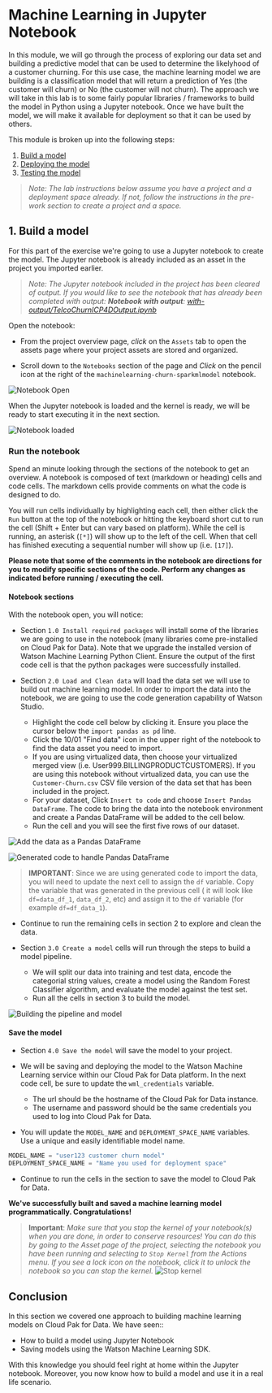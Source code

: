# Machine Learning in Jupyter Notebook

In this module, we will go through the process of exploring our data set and building a predictive model that can be used to determine the likelyhood of a customer churning. For this use case, the machine learning model we are building is a classification model that will return a prediction of Yes (the customer will churn) or No (the customer will not churn). The approach we will take in this lab is to some fairly popular libraries / frameworks to build the model in Python using a Jupyter notebook. Once we have built the model, we will make it available for deployment so that it can be used by others.

This module is broken up into the following steps:

1. [Build a model](#1-build-a-model)
1. [Deploying the model](#2-deploying-the-model)
1. [Testing the model](#3-testing-the-model)

>*Note: The lab instructions below assume you have a project and a deployment space already. If not, follow the instructions in the pre-work section to create a project and a space.*

## 1. Build a model

For this part of the exercise we're going to use a Jupyter notebook to create the model. The Jupyter notebook is already included as an asset in the project you imported earlier.

>*Note: The Jupyter notebook included in the project has been cleared of output. If you would like to see the notebook that has already been completed with output: **Notebook with output**: [with-output/TelcoChurnICP4DOutput.ipynb](https://github.com/IBM/cloudpakfordata-telco-churn-workshop/blob/master/notebooks/with-output/TelcoChurnICP4DOutput.ipynb)*

Open the notebook:

* From the project overview page, *click* on the `Assets` tab to open the assets page where your project assets are stored and organized.

* Scroll down to the `Notebooks` section of the page and *Click* on the pencil icon at the right of the `machinelearning-churn-sparkmlmodel` notebook.

![Notebook Open](../.gitbook/assets/images/wml/wml-open-notebook.png)

When the Jupyter notebook is loaded and the kernel is ready, we will be ready to start executing it in the next section.

![Notebook loaded](../.gitbook/assets/images/wml/wml-3-notebook-loaded.png)

### Run the notebook

Spend an minute looking through the sections of the notebook to get an overview. A notebook is composed of text (markdown or heading) cells and code cells. The markdown cells provide comments on what the code is designed to do.

You will run cells individually by highlighting each cell, then either click the `Run` button at the top of the notebook or hitting the keyboard short cut to run the cell (Shift + Enter but can vary based on platform). While the cell is running, an asterisk (`[*]`) will show up to the left of the cell. When that cell has finished executing a sequential number will show up (i.e. `[17]`).

**Please note that some of the comments in the notebook are directions for you to modify specific sections of the code. Perform any changes as indicated before running / executing the cell.**

#### Notebook sections

With the notebook open, you will notice:

* Section `1.0 Install required packages` will install some of the libraries we are going to use in the notebook (many libraries come pre-installed on Cloud Pak for Data). Note that we upgrade the installed version of Watson Machine Learning Python Client. Ensure the output of the first code cell is that the python packages were successfully installed.

* Section `2.0 Load and Clean data` will load the data set we will use to build out machine learning model. In order to import the data into the notebook, we are going to use the code generation capability of Watson Studio.

  * Highlight the code cell below by clicking it. Ensure you place the cursor below the `import pandas as pd` line.
  * Click the 10/01 "Find data" icon in the upper right of the notebook to find the data asset you need to import.
  * If you are using virtualized data, then choose your virtualized merged view (i.e. User999.BILLINGPRODUCTCUSTOMERS). If you are using this notebook without virtualized data, you can use the `Customer-Churn.csv` CSV file version of the data set that has been included in the project.
  * For your dataset, Click `Insert to code` and choose `Insert Pandas DataFrame`. The code to bring the data into the notebook environment and create a Pandas DataFrame will be added to the cell below.
  * Run the cell and you will see the first five rows of our dataset.

![Add the data as a Pandas DataFrame](../.gitbook/assets/images/wml/wml-4-add-dataframe.png)

![Generated code to handle Pandas DataFrame](../.gitbook/assets/images/wml/wml-5-generated-code-dataframe.png)

> **IMPORTANT**: Since we are using generated code to import the data, you will need to update the next cell to assign the `df` variable. Copy the variable that was generated in the previous cell ( it will look like `df=data_df_1`, `data_df_2`, etc) and assign it to the `df` variable (for example `df=df_data_1`).

* Continue to run the remaining cells in section 2 to explore and clean the data.

* Section `3.0 Create a model` cells will run through the steps to build a model pipeline.

  * We will split our data into training and test data, encode the categorial string values, create a model using the Random Forest Classifier algorithm, and evaluate the model against the test set.
  * Run all the cells in section 3 to build the model.

![Building the pipeline and model](../.gitbook/assets/images/wml/wml-6-buid-pipeline-and-model.png)

#### Save the model

* Section `4.0 Save the model` will save the model to your project.

* We will be saving and deploying the model to the Watson Machine Learning service within our Cloud Pak for Data platform. In the next code cell, be sure to update the `wml_credentials` variable.

  * The url should be the hostname of the Cloud Pak for Data instance.
  * The username and password should be the same credentials you used to log into Cloud Pak for Data.

* You will update the `MODEL_NAME` and `DEPLOYMENT_SPACE_NAME` variables. Use a unique and easily identifiable model name.

```python
MODEL_NAME = "user123 customer churn model"
DEPLOYMENT_SPACE_NAME = "Name you used for deployment space"
```

* Continue to run the cells in the section to save the model to Cloud Pak for Data.

**We've successfully built and saved a machine learning model programmatically. Congratulations!**

> **Important**: *Make sure that you stop the kernel of your notebook(s) when you are done, in order to conserve resources! You can do this by going to the Asset page of the project, selecting the notebook you have been running and selecting to `Stop Kernel` from the Actions menu. If you see a lock icon on the notebook, click it to unlock the notebook so you can stop the kernel.*
> ![Stop kernel](../.gitbook/assets/images/wml/JupyterStopKernel.png)

## Conclusion

In this section we covered one approach to building machine learning models on Cloud Pak for Data. We have seen::

* How to build a model using Jupyter Notebook
* Saving models using the Watson Machine Learning SDK.

With this knowledge you should feel right at home within the Jupyter notebook. Moreover, you now know how to build a model and use it in a real life scenario.
